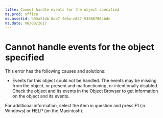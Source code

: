 ```yaml
---
title: Cannot handle events for the object specified
ms.prod: office
ms.assetid: b93a51db-0ae7-fe6a-c847-518067804bde
ms.date: 06/08/2017
---
```



# Cannot handle events for the object specified

This error has the following causes and solutions:



- Events for this object could not be handled. The events may be missing from the object, or present and malfunctioning, or intentionally disabled. Check the object and its events in the Object Browser to get information on the object and its events.
    

For additional information, select the item in question and press F1 (in Windows) or HELP (on the Macintosh).

